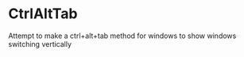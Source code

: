 # CtrlAltTab
Attempt to make a ctrl+alt+tab method for windows to show windows switching vertically
